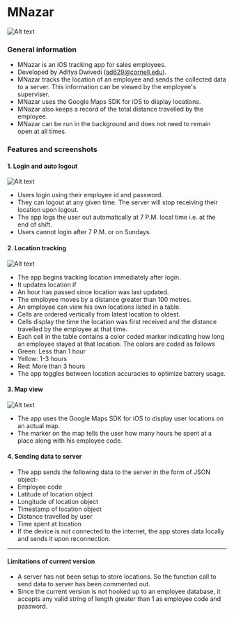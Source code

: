 # MNazar

![Alt text](https://cloud.githubusercontent.com/assets/22662617/22573976/e38b12d8-e979-11e6-8052-3d075fb0bd00.jpg)
### General information
* MNazar is an iOS tracking app for sales employees.  
* Developed by Aditya Dwivedi (ad629@cornell.edu).
* MNazar tracks the location of an employee and sends the collected data to a server. This information can be viewed by the employee's superviser. 
* MNazar uses the Google Maps SDK for iOS to display locations.
* MNazar also keeps a record of the total distance travelled by the employee.
* MNazar can be run in the background and does not need to remain open at all times.

### Features and screenshots
#### 1. Login and auto logout

![Alt text](https://cloud.githubusercontent.com/assets/22662617/22573990/f3dce67a-e979-11e6-8410-836f7993ab03.jpg)
 * Users login using their employee id and password. 
 * They can logout at any given time. The server will stop receiving their location upon logout.
 * The app logs the user out automatically at 7 P.M. local time i.e. at the end of shift.
 * Users cannot login after 7 P.M. or on Sundays.

#### 2. Location tracking

![Alt text](https://cloud.githubusercontent.com/assets/22662617/22573999/0267f4e6-e97a-11e6-8847-5512b8f416a4.jpg)
 * The app begins tracking location immediately after login.
 * It updates location if
  * An hour has passed since location was last updated.
  * The employee moves by a distance greater than 100 metres.
 * An employee can view his own locations listed in a table.
 * Cells are ordered vertically from latest location to oldest.
 * Cells display the time the location was first received and the distance travelled by the employee at that time.
 * Each cell in the table contains a color coded marker indicating how long an employee stayed at that location. The colors are coded as follows
  * Green: Less than 1 hour
  * Yellow: 1-3 hours
  * Red: More than 3 hours
 * The app toggles between location accuracies to optimize battery usage.
 
#### 3. Map view
![Alt text](https://cloud.githubusercontent.com/assets/22662617/22574012/16c189fc-e97a-11e6-8dac-c5e8664636d1.jpg)
 * The app uses the Google Maps SDK for iOS to display user locations on an actual map.
 * The marker on the map tells the user how many hours he spent at a place along with his employee code.

#### 4. Sending data to server
 * The app sends the following data to the server in the form of JSON object-
  * Employee code
  * Latitude of location object
  * Longitude of location object
  * Timestamp of location object
  * Distance travelled by user
  * Time spent at location
 * If the device is not connected to the internet, the app stores data locally and sends it upon reconnection.

***

#### Limitations of current version
 * A server has not been setup to store locations. So the function call to send data to server has been commented out.
 * Since the current version is not hooked up to an employee database, it accepts any valid string of length greater than 1 as employee code and password.
 
